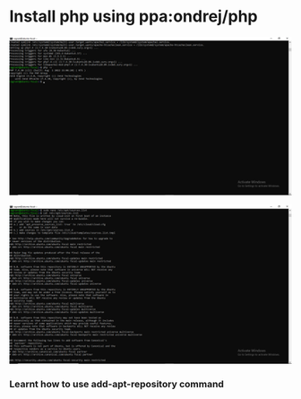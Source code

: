 #  Install php using ppa:ondrej/php

![My_screenshot]( ./php-v.png "php-v.png")

![My_screenshot]( ./_etc_apt_sources.list.png "/etc/apt/sources")

### Learnt how to use add-apt-repository command